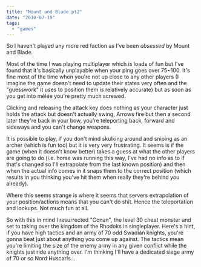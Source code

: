 ```yaml
---
title: "Mount and Blade pt2"
date: "2010-07-19"
tags: 
  - "games"
---
```


So I haven't played any more red faction as I've been _obsessed_ by Mount and Blade.

Most of the time I was playing multiplayer which is loads of fun but I've found that it's basically unplayable when your ping goes over 75~100. It's fine most of the time when you're not up close to any other players (I imagine the game doesn't need to update their states very often and the "guesswork" it uses to position them is relatively accurate) but as soon as you get into mêlée you're pretty much screwed.

Clicking and releasing the attack key does nothing as your character just holds the attack but doesn't actually swing, Arrows fire but then a second later they're back in your bow, you're teleporting back, forward and sideways and you can't change weapons.

It is possible to play, if you don't mind skulking around and sniping as an archer (which is fun too) but it is very very frustrating. It seems is if the game (when it doesn't know better) takes a guess at what the other players are going to do (i.e. horse was running this way, I've had no info as to if that's changed so I'll extrapolate from the last known position) and then when the actual info comes in it snaps them to the correct position (which results in you thinking you've hit them when really they're behind you already).

Where this seems strange is where it seems that servers extrapolation of your position/actions means that you can't do shit. Hence the teleportation and lockups. Not much fun at all.

So with this in mind I resurrected "Conan", the level 30 cheat monster and set to taking over the kingdom of the Rhodoks in singleplayer. Here's a hint, if you have high tactics and an army of 70 odd Swadian knights, you're gonna beat just about anything you come up against. The tactics mean you're limiting the size of the enemy army in any given conflict while the knights just ride anything over. I'm thinking I'll have a dedicated siege army of 70 or so Nord Huscarls...
